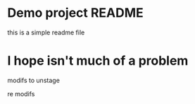 # Demo project README

this is a simple readme file

# I hope isn't much of a problem

modifs to unstage

re modifs